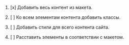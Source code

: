 1. [x] Добавить весь контент из макета.

2. [ ] Ко всем элементам контента добавить классы.

3. [ ] Добавить стили для всего контента сайта.

4. [ ] Расставить элементы в соответствии с макетом.
